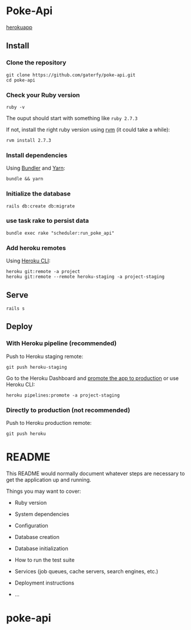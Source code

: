 # Poke-Api

[herokuapp](https://safe-refuge-96073.herokuapp.com/api/v1/pokemon)

## Install

### Clone the repository

```shell
git clone https://github.com/gaterfy/poke-api.git
cd poke-api
```

### Check your Ruby version

```shell
ruby -v
```

The ouput should start with something like `ruby 2.7.3`

If not, install the right ruby version using [rvm](https://github.com/rvm/rvm) (it could take a while):

```shell
rvm install 2.7.3
```

### Install dependencies

Using [Bundler](https://github.com/bundler/bundler) and [Yarn](https://github.com/yarnpkg/yarn):

```shell
bundle && yarn
```

### Initialize the database

```shell
rails db:create db:migrate
```

### use task rake to persist data

```shell
bundle exec rake "scheduler:run_poke_api"
```
### Add heroku remotes

Using [Heroku CLI](https://devcenter.heroku.com/articles/heroku-cli):

```shell
heroku git:remote -a project
heroku git:remote --remote heroku-staging -a project-staging
```

## Serve

```shell
rails s
```

## Deploy

### With Heroku pipeline (recommended)

Push to Heroku staging remote:

```shell
git push heroku-staging
```

Go to the Heroku Dashboard and [promote the app to production](https://devcenter.heroku.com/articles/pipelines) or use Heroku CLI:

```shell
heroku pipelines:promote -a project-staging
```

### Directly to production (not recommended)

Push to Heroku production remote:

```shell
git push heroku
```




# README

This README would normally document whatever steps are necessary to get the
application up and running.

Things you may want to cover:

* Ruby version

* System dependencies

* Configuration

* Database creation

* Database initialization

* How to run the test suite

* Services (job queues, cache servers, search engines, etc.)

* Deployment instructions

* ...
# poke-api
